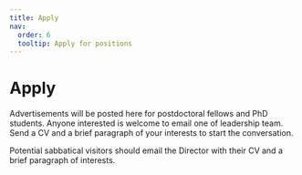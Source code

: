 ```yaml
---
title: Apply
nav:
  order: 6
  tooltip: Apply for positions
---
```


# Apply

Advertisements will be posted here for postdoctoral fellows and PhD students. Anyone interested is welcome to email one of leadership team. Send a CV and a brief paragraph of your interests to start the conversation.

Potential sabbatical visitors should email the Director with their CV and a brief paragraph of  interests.
